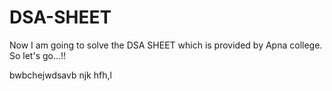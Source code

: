 # DSA-SHEET

Now I am going to solve the DSA SHEET which is provided by Apna college. So let's go...!!

bwbchejwdsavb
njk
hfh,l
